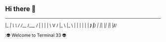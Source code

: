 ## Hi there 👋

 _____ _______   ____________ 
|_   _|_   _\ \ / /___ /___ / 
  | |   | |  \ V /  |_ \ |_ \ 
  | |   | |   | |  ___) |__) |
  |_|   |_|   |_| |____/____/ 
  
  ::alien: Welcome to Terminal 33 :alien:    
